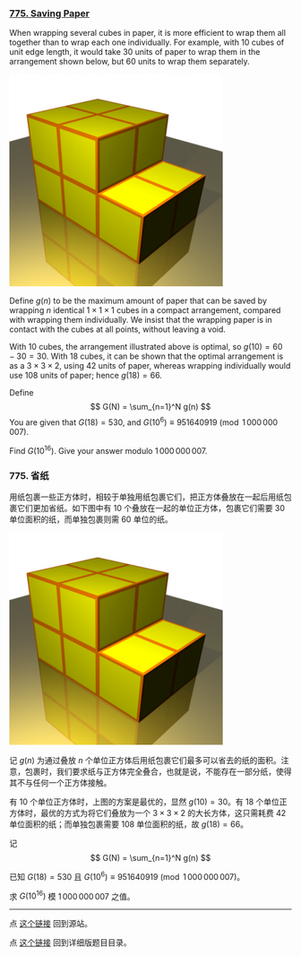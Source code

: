 ### [775. Saving Paper](https://projecteuler.net/problem=775)

When wrapping several cubes in paper, it is more efficient to wrap them all together than to wrap each one individually. For example, with 10 cubes of unit edge length, it would take 30 units of paper to wrap them in the arrangement shown below, but 60 units to wrap them separately.

![](images/p775_wrapping_cubes.png)


Define $g(n)$ to be the maximum amount of paper that can be saved by wrapping $n$ identical $1\times 1\times 1$ cubes in a compact arrangement, compared with wrapping them individually. We insist that the wrapping paper is in contact with the cubes at all points, without leaving a void.

With 10 cubes, the arrangement illustrated above is optimal, so $g(10)=60-30=30$. With 18 cubes, it can be shown that the optimal arrangement is as a $3\times 3\times 2$, using 42 units of paper, whereas wrapping individually would use 108 units of paper; hence $g(18) = 66$.

Define
$$
G(N) = \sum_{n=1}^N g(n)
$$
You are given that $G(18) = 530$, and $G(10^6) \equiv 951640919 \pmod {1\,000\,000\,007}$.

Find $G(10^{16})$. Give your answer modulo $1\,000\,000\,007$.

### 775. 省纸

用纸包裹一些正方体时，相较于单独用纸包裹它们，把正方体叠放在一起后用纸包裹它们更加省纸。如下图中有 10 个叠放在一起的单位正方体，包裹它们需要 30 单位面积的纸，而单独包裹则需 60 单位的纸。

![](images/p775_wrapping_cubes.png)

记 $g(n)$ 为通过叠放 $n$ 个单位正方体后用纸包裹它们最多可以省去的纸的面积。注意，包裹时，我们要求纸与正方体完全叠合，也就是说，不能存在一部分纸，使得其不与任何一个正方体接触。

有 10 个单位正方体时，上图的方案是最优的，显然 $g(10) = 30$。有 18 个单位正方体时，最优的方式为将它们叠放为一个 $3\times 3\times 2$ 的大长方体，这只需耗费 42 单位面积的纸；而单独包裹需要 108 单位面积的纸，故 $g(18) = 66$。

记
$$
G(N) = \sum_{n=1}^N g(n)
$$

已知 $G(18) = 530$ 且 $G(10^6) \equiv 951640919 \pmod {1\,000\,000\,007}$。

求 $G(10^{16})$ 模 $1\,000\,000\,007$ 之值。

---

点 [这个链接](https://fsy-juruo.github.io/pe-chinese-translation/) 回到源站。

点 [这个链接](https://fsy-juruo.github.io/pe-chinese-translation/detailed_content_archives.html) 回到详细版题目目录。